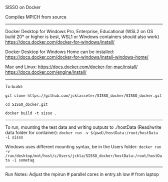 SISSO on Docker 

Compiles MPICH from source

-----------------------------------------------------------------------
Docker Desktop for Windows Pro, Enterprise, Educational (WSL2 on OS build 20* or higher is best, WSL1 or Windows containers should also work)
https://docs.docker.com/docker-for-windows/install/

Docker Desktop for Windows Home can be installed:
https://docs.docker.com/docker-for-windows/install-windows-home/

Mac and Linux:
https://docs.docker.com/docker-for-mac/install/
https://docs.docker.com/engine/install/

-----------------------------------------------------------------------
To build:
```
git clone https://github.com/jcklasseter/SISSO_docker/SISSO_docker.git

cd SISSO_docker.git

docker build -t sisso .
```

-----------------------------------------------------------------------
To run, mounting the test data and writing outputs to ./hostData (Read/write data folder for container):
`docker run -v $(pwd)/hostData:/root/hostData  -i sisso`

Windows uses different mounting syntax, be in the Users folder:
`docker run -v /run/desktop/mnt/host/c/Users/jckla/SISSO_docker/hostData:/root/hostData -i sometag`

-----------------------------------------------------------------------
Run Notes: Adjust the mpirun # parallel cores in entry.sh low # from laptop
